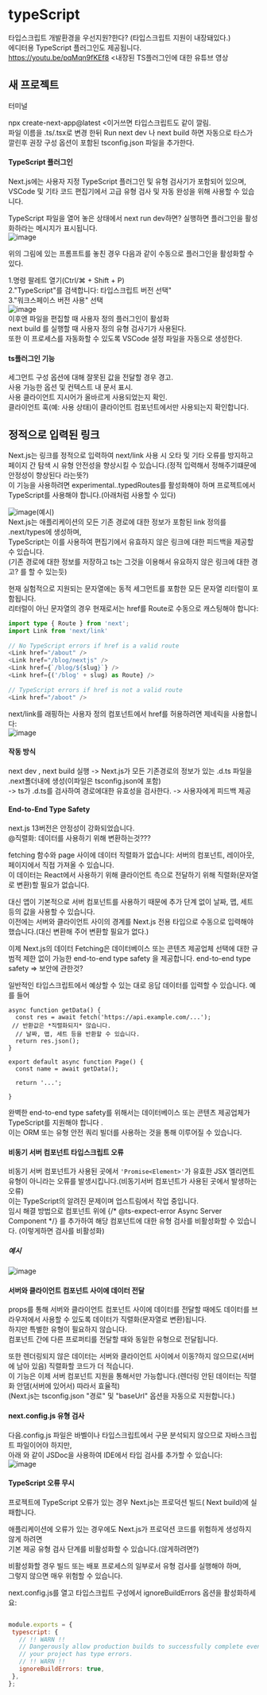 # typeScript
타입스크립트 개발환경을 우선지원?한다? (타입스크립트 지원이 내장돼있다.)  
에디터용 TypeScript 플러그인도 제공됩니다.  
https://youtu.be/pqMqn9fKEf8 <내장된 TS플러그인에 대한 유튜브 영상  

## 새 프로젝트

터미널

npx create-next-app@latest <이거쓰면 타입스크립트도 같이 깔림.  
파일 이름을 .ts/.tsx로 변경 한뒤 Run next dev 나 next build 하면 자동으로 타스가 깔린후 권장 구성 옵션이 포함된 tsconfig.json 파일을 추가한다.
#### TypeScript 플러그인
Next.js에는 사용자 지정 TypeScript 플러그인 및 유형 검사기가 포함되어 있으며,  
VSCode 및 기타 코드 편집기에서 고급 유형 검사 및 자동 완성을 위해 사용할 수 있습니다.  

  
TypeScript 파일을 열어 놓은 상태에서 next run dev하면? 실행하면 플러그인을 활성화하라는 메시지가 표시됩니다.  
![image](https://github.com/ddp-study/react/assets/99688960/16b1dfef-6186-4d91-8c5b-e446b9f30d05)  
  
  
  
위의 그림에 있는 프롬프트를 놓친 경우 다음과 같이 수동으로 플러그인을 활성화할 수 있다.

1.명령 팔레트 열기(Ctrl/⌘ + Shift + P)  
2."TypeScript"를 검색합니다: 타입스크립트 버전 선택"  
3."워크스페이스 버전 사용" 선택  
![image](https://github.com/ddp-study/react/assets/99688960/8724191c-6b05-423a-8f3e-b45ffb16af2f)  
이후엔 파일을 편집할 때 사용자 정의 플러그인이 활성화  
next build 를 실행할 때 사용자 정의 유형 검사기가 사용된다.  
또한 이 프로세스를 자동화할 수 있도록 VSCode 설정 파일을 자동으로 생성한다.  
#### ts플러그인 기능


세그먼트 구성 옵션에 대해 잘못된 값을 전달할 경우 경고.  
사용 가능한 옵션 및 컨텍스트 내 문서 표시.  
사용 클라이언트 지시어가 올바르게 사용되었는지 확인.  
클라이언트 훅(예: 사용 상태)이 클라이언트 컴포넌트에서만 사용되는지 확인합니다.   
## 정적으로 입력된 링크
Next.js는 링크를 정적으로 입력하여 next/link 사용 시 오타 및 기타 오류를 방지하고  
페이지 간 탐색 시 유형 안전성을 향상시킬 수 있습니다.(정적 입력해서 정해주기떄문에 안정성이 향상된다 라는뜻?)  
이 기능을 사용하려면 experimental..typedRoutes를 활성화해야 하며 프로젝트에서 TypeScript를 사용해야 합니다.(아래처럼 사용할 수 있다)  

![image](https://github.com/ddp-study/react/assets/99688960/e517abcb-b910-47f0-a1fa-2d30584bb50b)(예시)  
Next.js는 애플리케이션의 모든 기존 경로에 대한 정보가 포함된 link 정의를 .next/types에 생성하며,   
TypeScript는 이를 사용하여 편집기에서 유효하지 않은 링크에 대한 피드백을 제공할 수 있습니다.  
(기존 경로에 대한 정보를 저장하고 ts는 그것을 이용해서 유요하지 않은 링크에 대한 경고? 를 할 수 있는듯)  
  
  
  
현재 실험적으로 지원되는 문자열에는 동적 세그먼트를 포함한 모든 문자열 리터럴이 포함됩니다.  
리터럴이 아닌 문자열의 경우 현재로서는 href를 Route로 수동으로 캐스팅해야 합니다:  
```.ts 
import type { Route } from 'next';
import Link from 'next/link'
 
// No TypeScript errors if href is a valid route
<Link href="/about" />
<Link href="/blog/nextjs" />
<Link href={`/blog/${slug}`} />
<Link href={('/blog' + slug) as Route} />
 
// TypeScript errors if href is not a valid route
<Link href="/aboot" />
```  

next/link를 래핑하는 사용자 정의 컴포넌트에서 href를 허용하려면 제네릭을 사용합니다:  
![image](https://github.com/ddp-study/react/assets/99688960/ddaccf53-299e-45b1-9f0e-60877d06227b)  
#### 작동 방식  

next dev , next build 실행 ->  Next.js가 모든 기존경로의 정보가 있는 .d.ts 파일을 .next폴더내에 생성(이파일은 tsconfig.json에 포함)  
-> ts가 .d.ts를 검사하여 경로에대한 유효성을 검사한다. -> 사용자에게 피드백 제공  
  
  
#### End-to-End Type Safety  
next.js 13버전은 안정성이 강화되었습니다.  
@직렬화: 데이터를 사용하기 위해 변환하는것???  


fetching 함수와 page 사이에 데이터 직렬화가 없습니다: 서버의 컴포넌트, 레이아웃, 페이지에서 직접 가져올 수 있습니다.  
 이 데이터는 React에서 사용하기 위해 클라이언트 측으로 전달하기 위해 직렬화(문자열로 변환)할 필요가 없습니다.   
 
대신 앱이 기본적으로 서버 컴포넌트를 사용하기 때문에 추가 단계 없이 날짜, 맵, 세트 등의 값을 사용할 수 있습니다.  
이전에는 서버와 클라이언트 사이의 경계를 Next.js 전용 타입으로 수동으로 입력해야 했습니다.(대신 변환해 주어 변환할 필요가 없다.)  

이제 Next.js의 데이터 Fetching은 데이터베이스 또는 콘텐츠 제공업체 선택에 대한 규범적 제한 없이 가능한 end-to-end type safety 을 제공합니다.
end-to-end type safety => 보안에 관한것?

일반적인 타입스크립트에서 예상할 수 있는 대로 응답 데이터를 입력할 수 있습니다. 예를 들어  
```.tsx 
async function getData() {
  const res = await fetch('https://api.example.com/...');
 // 반환값은 *직렬화되지* 않습니다.
  // 날짜, 맵, 세트 등을 반환할 수 있습니다.
  return res.json();
}
 
export default async function Page() {
  const name = await getData();
 
  return '...';
  
}   
  ```  
완벽한 end-to-end type safety를 위해서는 데이터베이스 또는 콘텐츠 제공업체가 TypeScript를 지원해야 합니다 .    
이는 ORM 또는 유형 안전 쿼리 빌더를 사용하는 것을 통해 이루어질 수 있습니다.   

#### 비동기 서버 컴포넌트 타입스크립트 오류
비동기 서버 컴포넌트가 사용된 곳에서 ```'Promise<Element>'```가 유효한 JSX 엘리먼트 유형이 아니라는 오류를 발생시킵니다.(비동기서버 컴포넌트가 사용된 곳에서 발생하는 오류)    
이는 TypeScript의 알려진 문제이며 업스트림에서 작업 중입니다.  
임시 해결 방법으로 컴포넌트 위에 {/* @ts-expect-error Async Server Component */} 를 추가하여 해당 컴포넌트에 대한 유형 검사를 비활성화할 수 있습니다. (이렇게하면 검사를 비활성화)    

##### 예시  
  ![image](https://github.com/ddp-study/react/assets/99688960/224101cd-9417-42f1-96ce-c91a7478bc93)   
  

#### 서버와 클라이언트 컴포넌트 사이에 데이터 전달  
  

props를 통해 서버와 클라이언트 컴포넌트 사이에 데이터를 전달할 때에도 데이터를 브라우저에서 사용할 수 있도록 데이터가 직렬화(문자열로 변환)됩니다.  
  하지만 특별한 유형이 필요하지 않습니다.   
  컴포넌트 간에 다른 프로퍼티를 전달할 때와 동일한 유형으로 전달됩니다.

또한 렌더링되지 않은 데이터는 서버와 클라이언트 사이에서 이동?하지 않으므로(서버에 남아 있음) 직렬화할 코드가 더 적습니다.  
  이 기능은 이제 서버 컴포넌트 지원을 통해서만 가능합니다.(렌더링 안된 데이터는 직렬화 안댐(서버에 있어서) 따라서 효율적)  
(Next.js는 tsconfig.json "경로" 및 "baseUrl" 옵션을 자동으로 지원합니다.)  
 #### next.config.js 유형 검사
다음.config.js 파일은 바벨이나 타입스크립트에서 구문 분석되지 않으므로 자바스크립트 파일이어야 하지만,  
아래 와 같이 JSDoc을 사용하여 IDE에서 타입 검사를 추가할 수 있습니다:  
![image](https://github.com/ddp-study/react/assets/99688960/a6ce121f-a680-48e6-8b03-80fc4dbef44c)  
#### TypeScript 오류 무시
프로젝트에 TypeScript 오류가 있는 경우 Next.js는 프로덕션 빌드( Next build)에 실패합니다.  

애플리케이션에 오류가 있는 경우에도 Next.js가 프로덕션 코드를 위험하게 생성하지 않게 하려면  
기본 제공 유형 검사 단계를 비활성화할 수 있습니다.(않게하려면?)  

비활성화할 경우 빌드 또는 배포 프로세스의 일부로서 유형 검사를 실행해야 하며,  
그렇지 않으면 매우 위험할 수 있습니다.  

next.config.js를 열고 타입스크립트 구성에서 ignoreBuildErrors 옵션을 활성화하세요:  

  

 ``` .js
 
 module.exports = {
  typescript: {
    // !! WARN !!
    // Dangerously allow production builds to successfully complete even if
    // your project has type errors.
    // !! WARN !!
    ignoreBuildErrors: true,
  },
};
```
